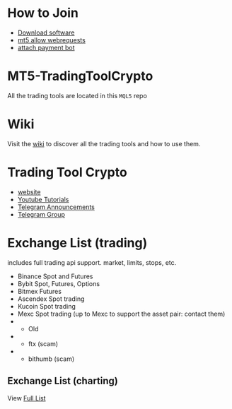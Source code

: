 # How to Join
*  [Download software](https://github.com/TradingToolCrypto/MT5-TradingToolCrypto/archive/master.zip) 
*  [mt5 allow webrequests](https://github.com/TradingToolCrypto/TradingTool/wiki/2.-Allow-Webrequests)
*  [attach payment bot](https://github.com/TradingToolCrypto/TradingTool/wiki/3.-Payment-Bot)

# MT5-TradingToolCrypto
All the trading tools are located in this `MQL5`  repo

# Wiki
Visit the [wiki](https://github.com/TradingToolCrypto/TradingTool/wiki) to discover all the trading tools and how to use them. 

# Trading Tool Crypto
- [website](https://tradingtoolcrypto.com)
- [Youtube Tutorials](https://youtu.be/7NNFIp6vtFI)
- [Telegram Announcements](https://t.me/tradingtool)
- [Telegram Group](https://t.me/TradingToolCrypto)

# Exchange List (trading)
includes full trading api support. market, limits, stops, etc.
- Binance Spot and Futures
- Bybit Spot, Futures, Options 
- Bitmex Futures
- Ascendex Spot trading 
- Kucoin Spot trading
- Mexc Spot trading (up to Mexc to support the asset pair: contact them)
- - Old
- - ftx (scam)
- - bithumb (scam)
## Exchange List (charting)
View [Full List](https://github.com/TradingToolCrypto/TradingTool-Wiki/wiki/CB-Charts#compare-crypto-exchange-charts)
